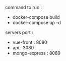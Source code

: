 command to run :
 - docker-compose build
 - docker-compose up -d

servers port :
 - vue-front : 8080
 - api : 3080
 - mongo-express : 8089